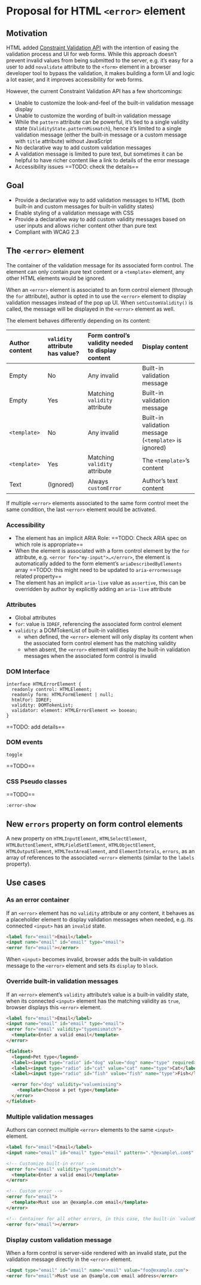 # Proposal for HTML `<error>` element

## Motivation

HTML added [Constraint Validation API](https://developer.mozilla.org/en-US/docs/Web/HTML/Constraint_validation) with the intention of easing the validation process and UI for web forms. While this approach doesn’t prevent invalid values from being submitted to the server, e.g. it’s easy for a user to add `novalidate` attribute to the `<form>` element in a browser developer tool to bypass the validation, it makes building a form UI and logic a lot easier, and it improves accessibility for web forms.

However, the current Constraint Validation API has a few shortcomings:

* Unable to customize the look-and-feel of the built-in validation message display
* Unable to customize the wording of built-in validation message
* While the `pattern` attribute can be powerful, it’s tied to a single validity state (`ValidityState.patternMismatch`), hence it’s limited to a single validation message (either the built-in message or a custom message with `title` attribute) without JavaScript
* No declarative way to add custom validation messages
* A validation message is limited to pure text, but sometimes it can be helpful to have richer content like a link to details of the error message
* Accessibility issues ==TODO: check the details==

## Goal

* Provide a declarative way to add validation messages to HTML (both built-in and custom messages for built-in validity states)
* Enable styling of a validation message with CSS
* Provide a declarative way to add custom validity messages based on user inputs and allows richer content other than pure text
* Compliant with WCAG 2.3

## The `<error>` element

The container of the validation message for its associated form control. The element can only contain pure text content or a `<template>` element, any other HTML elements would be ignored.

When an `<error>` element is associated to an form control element (through the `for` attribute), author is opted in to use the `<error>` element to display validation messages instead of the pop up UI. When `setCustomValidity()` is called, the message will be displayed in the `<error>` element as well.

The element behaves differently depending on its content:

| Author content | `validity` attribute has value? | Form control’s validity needed to display content | Display content |
|:-|:-|:-|:-|
| Empty | No | Any invalid  | Built-in validation message |
| Empty | Yes | Matching `validity` attribute | Built-in validation message |
| `<template>` | No | Any invalid  | Built-in validation message (`<template>` is ignored) |
| `<template>` | Yes | Matching `validity` attribute | The `<template>`’s content |
| Text | (Ignored) | Always `customError` | Author’s text content |

If multiple `<error>` elements associated to the same form control meet the same condition, the last `<error>` element would be activated.

### Accessibility

* The element has an implicit ARIA Role: ==TODO: Check ARIA spec on which role is appropriate==
* When the element is associated with a form control element by the `for` attribute, e.g. `<error for="my-input">…</error>`, the element is automatically added to the form element’s `ariaDescribedByElements` array ==TODO: this might need to be updated to `aria-errormessage` related property==
* The element has an implicit `aria-live` value as `assertive`, this can be overridden by author by explicitly adding an `aria-live` attribute

### Attributes

* Global attributes
* `for`: value is `IDREF`, referencing the associated form control element
* `validity`: a DOMTokenList of built-in validities
	* when defined, the `<error>` element will only display its content when the associated form control element has the matching validity
	* when absent, the `<error>` element will display the built-in validation messages when the associated form control is invalid

### DOM Interface

```
interface HTMLErrorElement {
  readonly control: HTMLElement;
  readonly form: HTMLFormElement | null;
  htmlFor: IDREF;
  validity: DOMTokenList;
  validator: element: HTMLErrorElement => booean;
}
```

==TODO: add details==

### DOM events

`toggle`

==TODO==

### CSS Pseudo classes

==TODO==

`:error-show`

## New `errors` property on form control elements

A new property on `HTMLInputElement`, `HTMLSelectElement`, `HTMLButtonElement`, `HTMLFieldSetElement`, `HTMLObjectElement`, `HTMLOutputElement`, `HTMLTextAreaElement`, and `ElementInterals`, `errors`, as an array of references to the associated `<error>` elements (similar to the `labels` property).

## Use cases

### As an error container

If an `<error>` element has no `validity` attribute or any content, it behaves as a placeholder element to display validation messages when needed, e.g. its connected `<input>` has an `invalid` state.

```html
<label for="email">Email</label>
<input name="email" id="email" type="email">
<error for="email"></error>
```

When `<input>` becomes invalid, browser adds the built-in validation message to the `<error>` element and sets its `display` to `block`.

### Override built-in validation messages

If an `<error>` element’s `validity` attribute’s value is a built-in validity state, when its connected `<input>` element has the matching validity as `true`, browser displays this `<error>` element.

```html
<label for="email">Email</label>
<input name="email" id="email" type="email">
<error for="email" validity="typemismatch">
  <template>Enter a valid email</template>
</error>
```

```html
<fieldset>
  <legend>Pet type</legend>
  <label><input type="radio" id="dog" value="dog" name="type" required>Dog</label>
  <label><input type="radio" id="cat" value="cat" name="type">Cat</label>
  <label><input type="radio" id="fish" value="fish" name="type">Fish</label>

  <error for="dog" validity="valuemissing">
    <template>Choose a pet type</template>
  </error>
</fieldset>
```

### Multiple validation messages

Authors can connect multiple `<error>` elements to the same `<input>` element.

```html
<label for="email">Email</label>
<input name="email" id="email" type="email" pattern=".*@example\.com$" required>

<!-- Customize built-in error -->
<error for="email" validity="typemismatch">
  <template>Enter a valid email</template>
</error>

<!-- Custom error -->
<error for="email">
  <template>Must use an @example.com email</template>
</error>

<!-- Container for all other errors, in this case, the built-in `valueMissing`'s validation message will be displayed here -->
<error for="email"></error>
```

### Display custom validation message

When a form control is server-side rendered with an invalid state, put the validation message directly in the `<error>` element.

```html
<input type="email" id="email" name="email" value="foo@example.com">
<error for="email">Must use an @sample.com email address</error>
```
